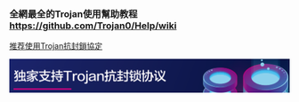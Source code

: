 ### 全網最全的Trojan使用幫助教程 https://github.com/Trojan0/Help/wiki
<p><a href="https://trojan0.github.io/" target="_blank">推荐使用Trojan抗封鎖協定</a></p>
<a href="https://trojan0.github.io/">
<img border="0" src="https://raw.githubusercontent.com/Trojan0/Help/master/img/tj.png" />
</a>
